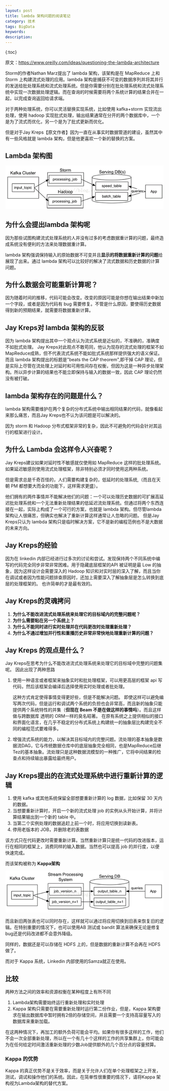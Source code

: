 ```yaml
---
layout: post
title: lambda 架构问题的阅读笔记
category: 技术
tags: BigData
keywords: 
description: 
---
```

 
{:toc}


原文：<https://www.oreilly.com/ideas/questioning-the-lambda-architecture>

Storm的作者Nathan Marz提出了 lambda 架构，该架构是在 MapReduce 上和 Storm 上构建流式处理的应用。lambda 架构是捕获不可变的数据序列并将其并行的发送给批处理系统和流式处理系统。但是你需要分别在批处理系统和流式处理系统中实现一次数据处理逻辑。而在查询的时候需要将两个系统计算的结果合并在一起，以完成查询返回给请求端。

对于两种处理系统，你可以灵活替换实现系统，比如使用 kafka+storm 实现流出处理，使用 hadoop 实现批式处理，输出结果通常在分开的两个数据库中，一个是为了流式而优化，另一个是为了批式更新而优化。

但是对于Jay Kreps【原文作者】因为一直在从事实时数据管道的建设，虽然其中有一些风格就是 lambda 架构，但是他更喜欢一个新的替换的方案。

## Lambda 架构图

![Lambda 架构](//raw.githubusercontent.com/George5814/blog-pic/master/image/arch/lambda-arch.png)


## 为什么会提出lambda 架构呢

因为那些试图构建流式处理系统的人并没有过多的考虑数据重计算的问题，最终造成系统没有便利的方法来处理数据重计算。

lambda 架构强调保持输入的原始数据不可变并且**显示的将数据重新计算的问题**给展现了出来。通过 lambda 架构可以比较好的解决了流式数据和历史数据的计算问题。



## 为什么数据会可能重新计算呢？

因为随着时间的推移，代码可能会改变。改变的原因可能是你想在输出结果中新加一个字段，或者是因为代码有 bug 需要修复。不管是什么原因，要使得历史数据得到新的预期结果，就需要将数据重新计算。


## Jay Kreps对 lambda 架构的反驳

因为 lambda 架构提出其中一个观点认为流式系统是近似的，不准确的，准确度不如批式处理。
Jay Kreps对此观点不敢苟同，他认为现存的流式处理的框架不如 MapReduce成熟，但不代表流式系统不能如批式系统那样提供强大的语义保证。而且 lambda 架构提出的标题是"beats the CAP theorem",即干掉 CAP 理论，但是实际上尽管在流处理上对延时和可用性间存在权衡，但因为这是一种异步处理架构。所以异步计算的结果也不能立即保持与输入的数据一致，因此 CAP 理论仍然没有被打破。


## lambda 架构存在的问题是什么？

lambda 架构需要维护在两个复杂的分布式系统中输出相同结果的代码，就像看起来那么痛苦，而且Jay Kreps也不认为该问题是可以解决的。

因为 storm 和 Hadoop 分布式框架非常的复杂，因此不可避免的代码会针对其运行的框架进行设计。


## 为什么 Lambda 会这样令人兴奋呢？

Jay Kreps建议如果对延时性不敏感就仅使用如 MapReduce 这样的批处理系统。如果延迟敏感则使用流式处理框架，除非特别必须才同时使用这两种系统。

但是需求总是千奇百怪的，人们需要构建复杂的，低延时的处理系统,（而且在天朝 PM 都想要大而全的功能下，这样需求更盛）。

他们拥有的两件事情并不能解决他们的问题：一个可以处理历史数据的可扩展高延迟批处理系统和一个无法重新处理结果的低延迟流处理系统。但通过将两个东西连接在一起，实际上构成了一个可行的方案，也就是 lambda 架构。但尽管lambda 架构让人很痛苦，但确实也解决了重新计算这样通常让人忽略的问题。
但是Jay Kreps只认为 lambda 架构只是临时解决方案，它不是新的编程范例也不是大数据的未来方向。

## Jay Kreps的经验

因为在 linkedin 内部已经进行过多次的讨论和尝试。发现保持两个不同系统中编写的代码完全同步非常非常困难。用于隐藏底层框架的API 被证明是最 Low 的抽象，因为这样设计会需要深入的 Hadoop 知识和对实时层的深入了解，而且当你在调试或者因为性能问题排查原因时，还加上需要深入了解抽象层是怎么转换到底层的处理框架的。 也许简单的才是最有效的。


## Jay Kreps的灵魂拷问

1. **为什么不能改进流式处理系统来处理它的目标域内的完整问题呢？**
2. **为什么需要粘在另一个系统上？**
3. **为什么不能同时进行实时处理并在代码更改时处理重新处理？**
4. **为什么不通过增加并行性和重播历史非常非常快地处理重新计算的问题？**


## Jay Kreps 的观点是什么？

Jay Kreps在思考为什么不能改进流式处理系统来处理它的目标域中完整的问题集呢。
因此出现了两种思路

1. 使用一种语言或者框架来抽象实时和批处理框架，可以用更高层的框架 api 写代码，然后该框架会编译后选择使用实时处理或者批处理。
   
   这种方式肯定使得事情变得更好些，但是不能解决问题。
   即使这样可以避免编写两次代码，但是运行和调试两个系统的负担也会非常高，而且新的抽象只能提供两个系统特性的并集（**但现在 Beam 不是在做这样的事情吗**）。而且这样做与跨数据库 透明的 ORM一样的臭名昭著。
   在原有系统之上提供相似的接口和界面化语言，在几乎不稳定的分布式系统上构建统一的抽象层比构建完全不同的编程范式要难得多。
2. 增强流式系统的能力，以解决其目标域内的完整问题。流处理的基本抽象是数据流DAG，它与传统数据仓库中的底层抽象完全相同，也是MapReduce后继Tez的基本抽象。流处理只是这种数据流模型的一种推广，它将中间结果的检查点和持续输出暴露给最终用户。

## Jay Kreps提出的在流式处理系统中进行重新计算的逻辑

1. 使用 kafka 或其他系统保留全部想要重新计算的 log 数据，比如保留 30 天内的数据。
2. 当想要重新计算时，开启一个新的流式处理 job 的实例从头开始计算，并将计算结果输出到一个新的 table 中。
3. 当第二个实例处理的数据追赶上前一个时，将应用切换到读新表。
4. 停用老版本的 JOB，并删除老的表数据

该方式只在代码更改时需要重新计算。当然重新计算只是统一代码的改进版本，运行在相同的框架上，消费同样的输入数据。当然也可以提高 job 的并行度，以便快速完成。

而该架构被称为 **Kappa架构**

![Lambda 架构](//raw.githubusercontent.com/George5814/blog-pic/master/image/arch/kappa-arch.png)


而且新旧两张表也可以同时存在，这样就可以通过将应用切换到旧表来恢复旧的逻辑。在特别重要的情况下，也可以使用AB 测试或 bandit 算法来确保无论是修复bug还是代码改进都不会意外降级。

同样的，数据还是可以存储在 HDFS 上的，但是数据的重新计算不会再在 HDFS 做了。

而对于 Kappa 系统，Linkedin 内部使用的Samza就正在使用。


## 比较

两种方法之间的效率和资源权衡在某种程度上有所不同
1. Lambda架构需要始终运行重新处理和实时处理
2. Kappa 架构只需要在需要重新处理时运行第二份作业，但是，Kappa 架构要求在输出数据库中暂时拥有2倍的存储空间，并且需要一个支持高容量写入的数据库来重新加载。

在这两种情况下，再加工的额外负荷可能会平均。如果你有很多这样的工作，他们不会一次全部重新处理，所以在一个有几十个这样的工作的共享集群上，你可能会为在任何给定时间激活重新处理的少数Job提供额外的几个百分点的容量预算。

### Kappa 的优势

Kappa 的真正优势不是关于效率，而是关于允许人们在单个处理框架之上开发，测试，调试和操作他们的系统。因此，在简单性很重要的情况下，请将Kappa 架构视为Lambda架构的替代方案。








